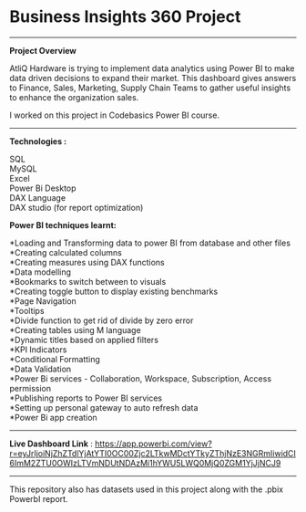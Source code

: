 # Business Insights 360 Project
____________________________________________________________________________________________________________________________
**Project Overview**

AtliQ Hardware is trying to implement data analytics using Power BI to make data driven decisions to expand their market.
This dashboard gives answers to Finance, Sales, Marketing, Supply Chain Teams to gather useful insights to enhance the organization sales.

I worked on this project in Codebasics Power BI course.
____________________________________________________________________________________________________________________________
**Technologies :**

SQL  
MySQL  
Excel  
Power Bi Desktop  
DAX Language  
DAX studio (for report optimization)

**Power BI techniques learnt:**

*Loading and Transforming data to power BI from database and other files  
*Creating calculated columns  
*Creating measures using DAX functions  
*Data modelling  
*Bookmarks to switch between to visuals  
*Creating toggle button to display existing benchmarks  
*Page Navigation  
*Tooltips  
*Divide function to get rid of divide by zero error  
*Creating tables using M language  
*Dynamic titles based on applied filters  
*KPI Indicators  
*Conditional Formatting  
*Data Validation  
*Power Bi services - Collaboration, Workspace, Subscription, Access permission  
*Publishing reports to Power BI services  
*Setting up personal gateway to auto refresh data    
*Power Bi app creation  
____________________________________________________________________________________________________________________________

**Live Dashboard Link** : 
https://app.powerbi.com/view?r=eyJrIjoiNjZhZTdlYjAtYTI0OC00Zjc2LTkwMDctYTkyZThjNzE3NGRmIiwidCI6ImM2ZTU0OWIzLTVmNDUtNDAzMi1hYWU5LWQ0MjQ0ZGM1YjJjNCJ9

____________________________________________________________________________________________________________________________

This repository also has datasets used in this project along with the .pbix PowerbI report. 
